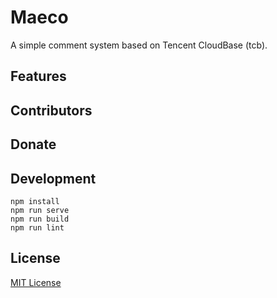# Maeco

A simple comment system based on Tencent CloudBase (tcb).

## Features

## Contributors

## Donate

## Development

```
npm install
npm run serve
npm run build
npm run lint
```

## License

[MIT License](./LICENSE)
